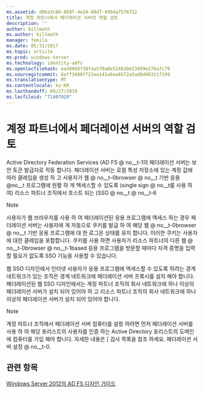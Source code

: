 ```yaml
---
ms.assetid: d0ba3c0d-869f-4e24-89d7-499da7576f22
title: 계정 파트너에서 페더레이션 서버의 역할 검토
description: ''
author: billmath
ms.author: billmath
manager: femila
ms.date: 05/31/2017
ms.topic: article
ms.prod: windows-server
ms.technology: identity-adfs
ms.openlocfilehash: ead8868f38faa570a0e524630e23d99e276a7c79
ms.sourcegitcommit: 6aff3d88ff22ea141a6ea6572a5ad8dd6321f199
ms.translationtype: MT
ms.contentlocale: ko-KR
ms.lasthandoff: 09/27/2019
ms.locfileid: "71407920"
---
```

# <a name="review-the-role-of-the-federation-server-in-the-account-partner"></a>계정 파트너에서 페더레이션 서버의 역할 검토

Active Directory Federation Services \(AD FS @ no__t-1의 페더레이션 서버는 보안 토큰 발급자로 작동 합니다. 페더레이션 서버는 로컬 특성 저장소에 있는 계정 값에 따라 클레임을 생성 하 고 사용자가 웹 @ no__t-0browser @ no__t 기반 응용 @no__t 프로그램에 원활 하 게 액세스할 수 있도록 (single sign @ no__t를 사용 하 여) 리소스 파트너 조직에서 호스트 되는 \(SSO @ no__t @ no__t-6  
  
> [!NOTE]  
> 사용자가 웹 브라우저를 사용 하 여 페더레이션된 응용 프로그램에 액세스 하는 경우 페더레이션 서버는 사용자에 게 자동으로 쿠키를 발급 하 여 해당 웹 @ no__t-0browser @ no__t 기반 응용 프로그램에 대 한 로그온 상태를 유지 합니다. 이러한 쿠키는 사용자에 대한 클레임을 포함합니다. 쿠키를 사용 하면 사용자가 리소스 파트너의 다른 웹 @ no__t-0browser @ no__t-1based 응용 프로그램을 방문할 때마다 자격 증명을 입력할 필요가 없도록 SSO 기능을 사용할 수 있습니다.  
  
웹 SSO 디자인에서 인터넷 사용자가 응용 프로그램에 액세스할 수 있도록 하려는 경계 네트워크가 있는 조직은 경계 네트워크에 페더레이션 서버 프록시를 설치 해야 합니다. 페더레이션된 웹 SSO 디자인에서는 계정 파트너 조직의 회사 네트워크에 하나 이상의 페더레이션 서버가 설치 되어 있어야 하 고 리소스 파트너 조직의 회사 네트워크에 하나 이상의 페더레이션 서버가 설치 되어 있어야 합니다.  
  
> [!NOTE]  
> 계정 파트너 조직에서 페더레이션 서버 컴퓨터를 설정 하려면 먼저 페더레이션 서버를 사용 하 여 해당 포리스트의 사용자를 인증 하는 Active Directory 포리스트의 도메인에 컴퓨터를 가입 해야 합니다. 자세한 내용은 [ 검사 목록을 참조 하세요. 페더레이션 서버 설정 @ no__t-0.  
  
## <a name="see-also"></a>관련 항목
[Windows Server 2012의 AD FS 디자인 가이드](AD-FS-Design-Guide-in-Windows-Server-2012.md)
